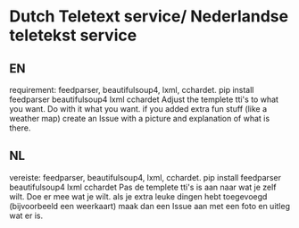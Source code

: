 # Dutch Teletext service/ Nederlandse teletekst service
## EN
requirement:
feedparser, beautifulsoup4, lxml, cchardet.
pip install feedparser beautifulsoup4 lxml cchardet
Adjust the templete tti's to what you want.
Do with it what you want.
if you added extra fun stuff (like a weather map) create an Issue with a picture and explanation of what is there.

## NL
vereiste:
feedparser, beautifulsoup4, lxml, cchardet.
pip install feedparser beautifulsoup4 lxml cchardet
Pas de templete tti's is aan naar wat je zelf wilt.
Doe er mee wat je wilt.
als je extra leuke dingen hebt toegevoegd (bijvoorbeeld een weerkaart) maak dan een Issue aan met een foto en uitleg wat er is.

